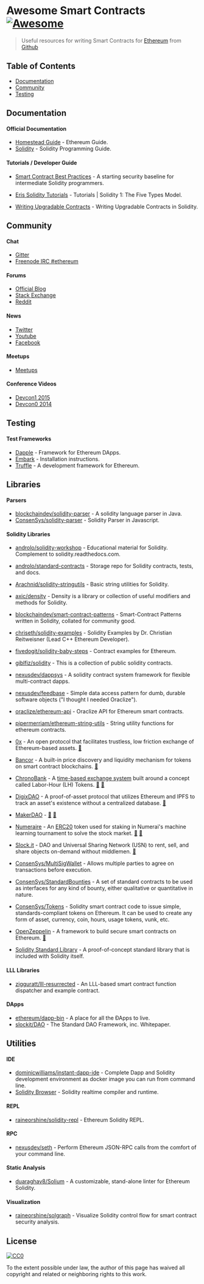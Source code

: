 # Awesome Smart Contracts [![Awesome](https://cdn.rawgit.com/sindresorhus/awesome/d7305f38d29fed78fa85652e3a63e154dd8e8829/media/badge.svg)](https://github.com/sindresorhus/awesome)

> Useful resources for writing Smart Contracts for [Ethereum](https://www.ethereum.org/) from [Github](https://github.com/search?utf8=%E2%9C%93&q=awesome-smart-contracts&type=)

## Table of Contents

* [Documentation](#documentation)
* [Community](#community)
* [Testing](#testing)

## Documentation

#### Official Documentation

* [Homestead Guide](https://ethereum-homestead.readthedocs.org/en/latest/) - Ethereum Guide.
* [Solidity](http://solidity.readthedocs.org/) - Solidity Programming Guide.

#### Tutorials / Developer Guide

* [Smart Contract Best Practices](https://github.com/ConsenSys/smart-contract-best-practices) - A starting security baseline for intermediate Solidity programmers.

* [Eris Solidity Tutorials](https://docs.erisindustries.com/tutorials/solidity/solidity-1/) - Tutorials | Solidity 1: The Five Types Model.
* [Writing Upgradable Contracts](https://blog.colony.io/writing-upgradeable-contracts-in-solidity-6743f0eecc88#.y8mx9i998) - Writing Upgradable Contracts in Solidity.

## Community

#### Chat

* [Gitter](https://gitter.im/ethereum/)
* [Freenode IRC #ethereum](irc://irc.freenode.net/ethereum)

#### Forums

* [Official Blog](https://blog.ethereum.org/)
* [Stack Exchange](https://ethereum.stackexchange.com/)
* [Reddit](https://www.reddit.com/r/ethereum)

#### News

* [Twitter](https://twitter.com/ethereumproject)
* [Youtube](http://www.youtube.com/ethereumproject)
* [Facebook](https://www.facebook.com/ethereumproject)

#### Meetups

* [Meetups](http://ethereum.meetup.com/)

#### Conference Videos

* [Devcon1 2015](https://www.youtube.com/playlist?list=PLJqWcTqh_zKHQUFX4IaVjWjfT2tbS4NVk)
* [Devcon0 2014](https://www.youtube.com/watch?v=_BvvUlKDqp0&list=PLJqWcTqh_zKEjpSej3ddtDOKPRGl_7MhS)

## Testing

#### Test Frameworks

* [Dapple](https://github.com/nexusdev/dapple) - Framework for Ethereum DApps.
* [Embark](https://iurimatias.github.io/embark-framework/) - Installation instructions.
* [Truffle](https://github.com/ConsenSys/truffle) - A development framework for Ethereum.

## Libraries

#### Parsers

* [blockchaindev/solidity-parser](https://github.com/blockchaindev/solidity-parser) - A solidity language parser in Java.
* [ConsenSys/solidity-parser](https://github.com/ConsenSys/solidity-parser) - Solidity Parser in Javascript.

#### Solidity Libraries

* [androlo/solidity-workshop](https://github.com/androlo/solidity-workshop) - Educational material for Solidity. Complement to solidity.readthedocs.com.
* [androlo/standard-contracts](https://github.com/androlo/standard-contracts) - Storage repo for Solidity contracts, tests, and docs.
* [Arachnid/solidity-stringutils](https://github.com/Arachnid/solidity-stringutils) - Basic string utilities for Solidity.
* [axic/density](https://github.com/axic/density) - Density is a library or collection of useful modifiers and methods for Solidity.
* [blockchaindev/smart-contract-patterns](https://github.com/blockchaindev/smart-contract-patterns) - Smart-Contract Patterns written in Solidity, collated for community good.
* [chriseth/solidity-examples](https://github.com/chriseth/solidity-examples) - Solidity Examples by Dr. Christian Reitweisner (Lead C++ Ethereum Developer).
* [fivedogit/solidity-baby-steps](https://github.com/fivedogit/solidity-baby-steps) - Contract examples for Ethereum.
* [giblfiz/solidity](https://github.com/giblfiz/solidity) - This is a collection of public solidity contracts.
* [nexusdev/dappsys](https://github.com/nexusdev/dappsys) - A solidity contract system framework for flexible multi-contract dapps.
* [nexusdev/feedbase](https://github.com/nexusdev/feedbase) - Simple data access pattern for dumb, durable software objects ("I thought I needed Oraclize").
* [oraclize/ethereum-api](https://github.com/oraclize/ethereum-api) - Oraclize API for Ethereum smart contracts.
* [pipermerriam/ethereum-string-utils](https://github.com/pipermerriam/ethereum-string-utils) - String utility functions for ethereum contracts.

* [0x](https://github.com/0xProject/contracts) - An open protocol that facilitates trustless, low friction exchange of Ethereum-based assets. [:page_facing_up:](https://0xproject.com/pdfs/0x_white_paper.pdf "White Paper")
* [Bancor](https://github.com/bancorprotocol/contracts) - A built-in price discovery and liquidity mechanism for tokens on smart contract blockchains. [:page_facing_up:](https://www.bancor.network/whitepaper "White Paper")
* [ChronoBank](https://github.com/ChronoBank/SmartContracts/) - A [time-based exchange system](https://en.wikipedia.org/wiki/Time-based_currency) built around a concept called Labor-Hour (LH) Tokens. [:closed_lock_with_key:](https://dapphub.github.io/chronobank-review/ "Security Audit") [:page_facing_up:](https://chronobank.io/files/whitepaper.pdf "White Paper")
* [DigixDAO](https://github.com/DigixGlobal/digixdao-contracts) - A proof-of-asset protocol that utilizes Ethereum and IPFS to track an asset's existence without a centralized database. [:page_facing_up:](https://dgx.io/whitepaper.pdf "White Paper")
* [MakerDAO](https://github.com/makerdao) - [:closed_lock_with_key:](https://github.com/makerdao/audit-2/blob/master/makerdao_audit_aug_2016_public.pdf "Security Audit") [:page_facing_up:](https://github.com/makerdao/docs/blob/master/Dai.md "White Paper")
* [Numeraire](https://github.com/numerai/contract) - An [ERC20](https://github.com/ethereum/EIPs/issues/20) token used for staking in Numerai's machine learning tournament to solve the stock market. [:closed_lock_with_key:](https://github.com/numerai/contract/blob/master/security_audit.pdf "Security Audit") [:page_facing_up:](https://numer.ai/whitepaper.pdf "White Paper")
* [Slock.it](https://github.com/slockit/smart-contract) - DAO and Universal Sharing Network (USN) to rent, sell, and share objects on-demand without middlemen. [:page_facing_up:](https://download.slock.it/public/DAO/WhitePaper.pdf "White Paper")


* [ConsenSys/MultiSigWallet](https://github.com/ConsenSys/MultiSigWallet) - Allows multiple parties to agree on transactions before execution.
* [ConsenSys/StandardBounties](https://github.com/ConsenSys/StandardBounties) - A set of standard contracts to be used as interfaces for any kind of bounty, either qualitative or quantitative in nature.
* [ConsenSys/Tokens](https://github.com/ConsenSys/Tokens) - Solidity smart contract code to issue simple, standards-compliant tokens on Ethereum. It can be used to create any form of asset, currency, coin, hours, usage tokens, vunk, etc.
* [OpenZeppelin](https://github.com/OpenZeppelin/zeppelin-solidity) - A framework to build secure smart contracts on Ethereum. [:closed_lock_with_key:](https://github.com/OpenZeppelin/zeppelin-solidity/tree/master/audit "Security Audits")
* [Solidity Standard Library](https://github.com/ethereum/solidity/tree/develop/std) - A proof-of-concept standard library that is included with Solidity itself.

#### LLL Libraries

* [zigguratt/lll-resurrected](https://github.com/zigguratt/lll-resurrected) - An LLL-based smart contract function dispatcher and example contract.

#### DApps

* [ethereum/dapp-bin](https://github.com/ethereum/dapp-bin) - A place for all the ÐApps to live.
* [slockit/DAO](https://github.com/slockit/DAO) - The Standard DAO Framework, inc. Whitepaper.

## Utilities

#### IDE

* [dominicwilliams/instant-dapp-ide](https://github.com/dominicwilliams/instant-dapp-ide) - Complete Dapp and Solidity development environment as docker image you can run from command line.
* [Solidity Browser](https://ethereum.github.io/browser-solidity/) - Solidity realtime compiler and runtime.

#### REPL

* [raineorshine/solidity-repl](https://github.com/raineorshine/solidity-repl) - Ethereum Solidity REPL.

#### RPC

* [nexusdev/seth](https://github.com/nexusdev/seth) - Perform Ethereum JSON-RPC calls from the comfort of your command line.

#### Static Analysis

* [duaraghav8/Solium](https://github.com/duaraghav8/Solium) - A customizable, stand-alone linter for Ethereum Solidity.

#### Visualization

* [raineorshine/solgraph](https://github.com/raineorshine/solgraph) - Visualize Solidity control flow for smart contract security analysis.

## License

[![CC0](https://i.creativecommons.org/p/zero/1.0/88x31.png)](https://creativecommons.org/publicdomain/zero/1.0/)

To the extent possible under law, the author of this page has waived all copyright and related or neighboring rights to this work.